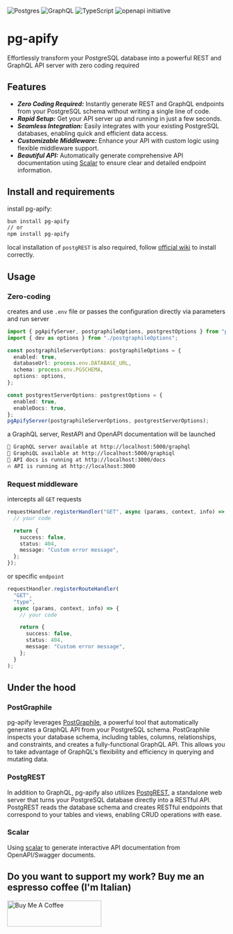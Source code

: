![Postgres](https://img.shields.io/badge/postgres-%23316192.svg?style=for-the-badge&logo=postgresql&logoColor=white)
![GraphQL](https://img.shields.io/badge/-GraphQL-E10098?style=for-the-badge&logo=graphql&logoColor=white)
![TypeScript](https://img.shields.io/badge/typescript-%23007ACC.svg?style=for-the-badge&logo=typescript&logoColor=white)
![openapi initiative](https://img.shields.io/badge/openapiinitiative-%23000000.svg?style=for-the-badge&logo=openapiinitiative&logoColor=white)

# pg-apify

Effortlessly transform your PostgreSQL database into a powerful REST and GraphQL API server with zero coding required

## Features

- **_Zero Coding Required:_** Instantly generate REST and GraphQL endpoints from your PostgreSQL schema without writing a single line of code.
- **_Rapid Setup:_** Get your API server up and running in just a few seconds.
- **_Seamless Integration:_** Easily integrates with your existing PostgreSQL databases, enabling quick and efficient data access.
- **_Customizable Middleware:_** Enhance your API with custom logic using flexible middleware support.
- **_Beautiful API:_** Automatically generate comprehensive API documentation using [Scalar](https://github.com/scalar/scalar) to ensure clear and detailed endpoint information.

## Install and requirements

install pg-apify:

```bash
bun install pg-apify
// or
npm install pg-apify
```

local installation of `postgREST` is also required, follow [official wiki](https://postgrest.org/en/v12/explanations/install.html) to install correctly.

## Usage

### Zero-coding

creates and use `.env` file or passes the configuration directly via parameters and run server

```typescript
import { pgApifyServer, postgraphileOptions, postgrestOptions } from "pg-apify";
import { dev as options } from "./postgraphileOptions";

const postgraphileServerOptions: postgraphileOptions = {
  enabled: true,
  databaseUrl: process.env.DATABASE_URL,
  schema: process.env.PGSCHEMA,
  options: options,
};

const postgrestServerOptions: postgrestOptions = {
  enabled: true,
  enableDocs: true,
};
pgApifyServer(postgraphileServerOptions, postgrestServerOptions);
```

a GraphQL server, RestAPI and OpenAPI documentation will be launched

```bash
🚀 GraphQL server available at http://localhost:5000/graphql
🚀 GraphiQL available at http://localhost:5000/graphiql
📖 API docs is running at http://localhost:3000/docs
🔥 API is running at http://localhost:3000
```

### Request middleware

intercepts all `GET` requests

```typescript
requestHandler.registerHandler("GET", async (params, context, info) => {
  // your code

  return {
    success: false,
    status: 404,
    message: "Custom error message",
  };
});
```

or specific `endpoint`

```typescript
requestHandler.registerRouteHandler(
  "GET",
  "type",
  async (params, context, info) => {
    // your code

    return {
      success: false,
      status: 404,
      message: "Custom error message",
    };
  }
);
```

## Under the hood

### PostGraphile

pg-apify leverages [PostGraphile](https://github.com/graphile/crystal/tree/main/postgraphile/postgraphile), a powerful tool that automatically generates a GraphQL API from your PostgreSQL schema. PostGraphile inspects your database schema, including tables, columns, relationships, and constraints, and creates a fully-functional GraphQL API. This allows you to take advantage of GraphQL's flexibility and efficiency in querying and mutating data.

### PostgREST

In addition to GraphQL, pg-apify also utilizes [PostgREST](https://github.com/PostgREST/postgrest), a standalone web server that turns your PostgreSQL database directly into a RESTful API. PostgREST reads the database schema and creates RESTful endpoints that correspond to your tables and views, enabling CRUD operations with ease.

### Scalar

Using [scalar](https://github.com/scalar/scalar) to generate interactive API documentation from OpenAPI/Swagger documents.


## Do you want to support my work? Buy me an espresso coffee (I'm Italian)

<a href="https://www.buymeacoffee.com/edsol" target="_blank"><img src="https://cdn.buymeacoffee.com/buttons/v2/default-yellow.png" alt="Buy Me A Coffee" style="height: 60px !important;width: 217px !important;" ></a>

